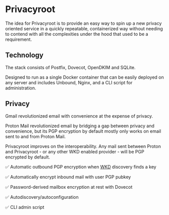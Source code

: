 # Privacyroot

The idea for Privacyroot is to provide an easy way to spin up a new privacy oriented service in a quickly repeatable, containerized way without needing to contend with all the complexities under the hood that used to be a requirement.

## Technology

The stack consists of Postfix, Dovecot, OpenDKIM and SQLite.

Designed to run as a single Docker container that can be easily deployed on any server and includes Unbound, Nginx, and a CLI script for administration.

## Privacy

Gmail revolutionized email with convenience at the expense of privacy.

Proton Mail revolutionized email by bridging a gap between privacy and convenience, but its PGP encryption by default mostly only works on email sent to and from Proton Mail.

Privacyroot improves on the interoperability. Any mail sent between Proton and Privacyroot - or any other WKD enabled provider - will be PGP encrypted by default.

:white_check_mark: Automatic outbound PGP encryption when [WKD](https://wiki.gnupg.org/WKD?ref=uriports.com#Implementations) discovery finds a key

:white_check_mark: Automatically encrypt inbound mail with user PGP pubkey

:white_check_mark: Password-derived mailbox encryption at rest with Dovecot

:white_check_mark: Autodiscovery/autoconfiguration

:white_check_mark: CLI admin script